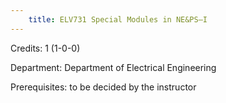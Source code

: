 ```yaml
---
    title: ELV731 Special Modules in NE&PS–I
---
```

Credits: 1 (1-0-0)

Department: Department of Electrical Engineering

Prerequisites: to be decided by the instructor

